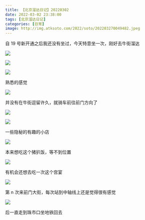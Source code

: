 ```yaml
---
title: 【北京溜达日记】20220302
date: 2022-03-02 23:38:00
tags: [北京溜达日记]
categories: [日常]
image: http://img.atksoto.com/2022/soto/202203270049482.jpeg
---
```


自 19 号新开通之后我还没有坐过，今天特意坐一次，刚好去牛街溜达

![](http://img.atksoto.com/2022/soto/202203270048396.jpeg)

![](http://img.atksoto.com/2022/soto/202203270049247.jpeg)

![](http://img.atksoto.com/2022/soto/202203270049590.jpeg)

熟悉的感觉

![](http://img.atksoto.com/2022/soto/202203270049124.jpeg)

并没有在牛街逗留许久，就骑车前往前门方向了

![](http://img.atksoto.com/2022/soto/202203270049482.jpeg)

![](http://img.atksoto.com/2022/soto/202203270050901.jpeg)

一些隐秘的有趣的小店

![](http://img.atksoto.com/2022/soto/202203270051440.jpeg)

本来想吃这个猪扒饭，等不到位置

![](http://img.atksoto.com/2022/soto/202203270051813.jpeg)

有机会还想去吃一次这个宫宴

![](http://img.atksoto.com/2022/soto/202203270052554.jpeg)

第 n 次来前门大街，每次站到中轴线上还是觉得很有感觉

![](http://img.atksoto.com/2022/soto/202203270050233.jpeg)

后一直走到珠市口坐地铁回去
